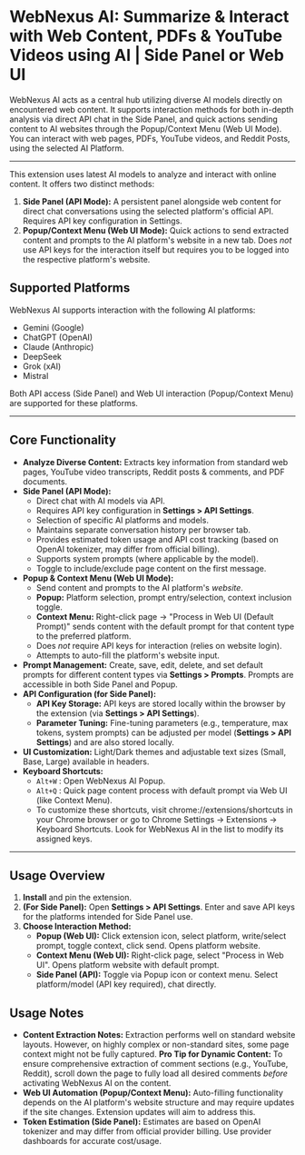 # WebNexus AI: Summarize & Interact with Web Content, PDFs & YouTube Videos using AI | Side Panel or Web UI

WebNexus AI acts as a central hub utilizing diverse AI models directly on encountered web content. It supports interaction methods for both in-depth analysis via direct API chat in the Side Panel, and quick actions sending content to AI websites through the Popup/Context Menu (Web UI Mode). You can interact with web pages, PDFs, YouTube videos, and Reddit Posts, using the selected AI Platform.

---

This extension uses latest AI models to analyze and interact with online content. It offers two distinct methods:

1.  **Side Panel (API Mode):** A persistent panel alongside web content for direct chat conversations using the selected platform's official API. Requires API key configuration in Settings.
2.  **Popup/Context Menu (Web UI Mode):** Quick actions to send extracted content and prompts to the AI platform's website in a new tab. Does *not* use API keys for the interaction itself but requires you to be logged into the respective platform's website.

## Supported Platforms

WebNexus AI supports interaction with the following AI platforms:

*   Gemini (Google)
*   ChatGPT (OpenAI)
*   Claude (Anthropic)
*   DeepSeek
*   Grok (xAI)
*   Mistral

Both API access (Side Panel) and Web UI interaction (Popup/Context Menu) are supported for these platforms.

---

## Core Functionality

*   **Analyze Diverse Content:** Extracts key information from standard web pages, YouTube video transcripts, Reddit posts & comments, and PDF documents.
*   **Side Panel (API Mode):**
    *   Direct chat with AI models via API.
    *   Requires API key configuration in **Settings > API Settings**.
    *   Selection of specific AI platforms and models.
    *   Maintains separate conversation history per browser tab.
    *   Provides estimated token usage and API cost tracking (based on OpenAI tokenizer, may differ from official billing).
    *   Supports system prompts (where applicable by the model).
    *   Toggle to include/exclude page content on the first message.
*   **Popup & Context Menu (Web UI Mode):**
    *   Send content and prompts to the AI platform's *website*.
    *   **Popup:** Platform selection, prompt entry/selection, context inclusion toggle.
    *   **Context Menu:** Right-click page -> "Process in Web UI (Default Prompt)" sends content with the default prompt for that content type to the preferred platform.
    *   Does *not* require API keys for interaction (relies on website login).
    *   Attempts to auto-fill the platform's website input.
*   **Prompt Management:** Create, save, edit, delete, and set default prompts for different content types via **Settings > Prompts**. Prompts are accessible in both Side Panel and Popup.
*   **API Configuration (for Side Panel):**
    *   **API Key Storage:** API keys are stored locally within the browser by the extension (via **Settings > API Settings**).
    *   **Parameter Tuning:** Fine-tuning parameters (e.g., temperature, max tokens, system prompts) can be adjusted per model (**Settings > API Settings**) and are also stored locally.
*   **UI Customization:** Light/Dark themes and adjustable text sizes (Small, Base, Large) available in headers.
*   **Keyboard Shortcuts:**
    *   `Alt+W` : Open WebNexus AI Popup.
    *   `Alt+Q` : Quick page content process with default prompt via Web UI (like Context Menu).
    *   To customize these shortcuts, visit chrome://extensions/shortcuts in your Chrome browser or go to Chrome Settings → Extensions → Keyboard Shortcuts. Look for WebNexus AI in the list to modify its assigned keys.

---

## Usage Overview

1.  **Install** and pin the extension.
2.  **(For Side Panel):** Open **Settings > API Settings**. Enter and save API keys for the platforms intended for Side Panel use.
3.  **Choose Interaction Method:**
    *   **Popup (Web UI):** Click extension icon, select platform, write/select prompt, toggle context, click send. Opens platform website.
    *   **Context Menu (Web UI):** Right-click page, select "Process in Web UI". Opens platform website with default prompt.
    *   **Side Panel (API):** Toggle via Popup icon or context menu. Select platform/model (API key required), chat directly.

## Usage Notes

*   **Content Extraction Notes:** Extraction performs well on standard website layouts. However, on highly complex or non-standard sites, some page context might not be fully captured. **Pro Tip for Dynamic Content:** To ensure comprehensive extraction of comment sections (e.g., YouTube, Reddit), scroll down the page to fully load all desired comments *before* activating WebNexus AI on the content.
*   **Web UI Automation (Popup/Context Menu):** Auto-filling functionality depends on the AI platform's website structure and may require updates if the site changes. Extension updates will aim to address this.
*   **Token Estimation (Side Panel):** Estimates are based on OpenAI tokenizer and may differ from official provider billing. Use provider dashboards for accurate cost/usage.